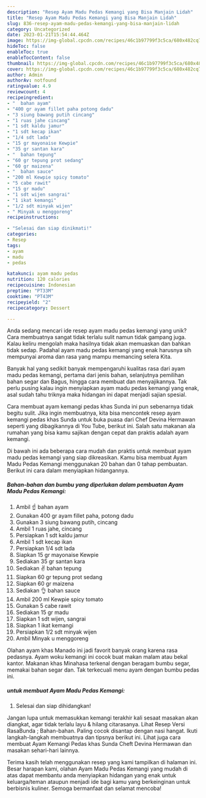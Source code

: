 ```yaml
---
description: "Resep Ayam Madu Pedas Kemangi yang Bisa Manjain Lidah"
title: "Resep Ayam Madu Pedas Kemangi yang Bisa Manjain Lidah"
slug: 836-resep-ayam-madu-pedas-kemangi-yang-bisa-manjain-lidah
category: Uncategorized
date: 2023-01-21T15:54:44.464Z
image: https://img-global.cpcdn.com/recipes/46c1b97799f3c5ca/680x482cq70/ayam-madu-pedas-kemangi-foto-resep-utama.jpg
hideToc: false
enableToc: true
enableTocContent: false
thumbnail: https://img-global.cpcdn.com/recipes/46c1b97799f3c5ca/680x482cq70/ayam-madu-pedas-kemangi-foto-resep-utama.jpg
cover: https://img-global.cpcdn.com/recipes/46c1b97799f3c5ca/680x482cq70/ayam-madu-pedas-kemangi-foto-resep-utama.jpg
author: Admin
authorAv: notfound
ratingvalue: 4.9
reviewcount: 4
recipeingredient:
- "  bahan ayam"
- "400 gr ayam fillet paha potong dadu"
- "3 siung bawang putih cincang"
- "1 ruas jahe cincang"
- "1 sdt kaldu jamur"
- "1 sdt kecap ikan"
- "1/4 sdt lada"
- "15 gr mayonaise Kewpie"
- "35 gr santan kara"
- "  bahan tepung"
- "60 gr tepung prot sedang"
- "60 gr maizena"
- "  bahan sauce"
- "200 ml Kewpie spicy tomato"
- "5 cabe rawit"
- "15 gr madu"
- "1 sdt wijen sangrai"
- "1 ikat kemangi"
- "1/2 sdt minyak wijen"
- " Minyak u menggoreng"
recipeinstructions:

- "Selesai dan siap dinikmati!"
categories:
- Resep
tags:
- ayam
- madu
- pedas

katakunci: ayam madu pedas 
nutrition: 120 calories
recipecuisine: Indonesian
preptime: "PT33M"
cooktime: "PT43M"
recipeyield: "2"
recipecategory: Dessert

---
```





Anda sedang mencari ide resep ayam madu pedas kemangi yang unik? Cara membuatnya sangat tidak terlalu sulit namun tidak gampang juga. Kalau keliru mengolah maka hasilnya tidak akan memuaskan dan bahkan tidak sedap. Padahal ayam madu pedas kemangi yang enak harusnya sih mempunyai aroma dan rasa yang mampu memancing selera Kita.





Banyak hal yang sedikit banyak mempengaruhi kualitas rasa dari ayam madu pedas kemangi, pertama dari jenis bahan, selanjutnya pemilihan bahan segar dan Bagus, hingga cara membuat dan menyajikannya. Tak perlu pusing kalau ingin menyiapkan ayam madu pedas kemangi yang enak,      asal sudah tahu triknya maka hidangan ini dapat menjadi sajian spesial.














Cara membuat ayam kemangi pedas khas Sunda ini pun sebenarnya tidak begitu sulit. Jika ingin membuatnya, kita bisa mencontek resep ayam kemangi pedas khas Sunda untuk buka puasa dari Chef Devina Hermawan seperti yang dibagikannya di You Tube, berikut ini. Salah satu makanan ala rumahan yang bisa kamu sajikan dengan cepat dan praktis adalah ayam kemangi.






Di bawah ini ada beberapa cara mudah dan praktis untuk membuat ayam madu pedas kemangi yang siap dikreasikan. Kamu bisa membuat Ayam Madu Pedas Kemangi menggunakan 20 bahan dan 0 tahap pembuatan. Berikut ini cara dalam menyiapkan hidangannya.

<!--inarticleads1-->

##### Bahan-bahan dan bumbu yang diperlukan dalam pembuatan Ayam Madu Pedas Kemangi:

1. Ambil  ☝ bahan ayam
1. Gunakan 400 gr ayam fillet paha, potong dadu
1. Gunakan 3 siung bawang putih, cincang
1. Ambil 1 ruas jahe, cincang
1. Persiapkan 1 sdt kaldu jamur
1. Ambil 1 sdt kecap ikan
1. Persiapkan 1/4 sdt lada
1. Siapkan 15 gr mayonaise Kewpie
1. Sediakan 35 gr santan kara
1. Sediakan  ✌ bahan tepung
1. Siapkan 60 gr tepung prot sedang
1. Siapkan 60 gr maizena
1. Sediakan  👌 bahan sauce
1. Ambil 200 ml Kewpie spicy tomato
1. Gunakan 5 cabe rawit
1. Sediakan 15 gr madu
1. Siapkan 1 sdt wijen, sangrai
1. Siapkan 1 ikat kemangi
1. Persiapkan 1/2 sdt minyak wijen
1. Ambil  Minyak u menggoreng


Olahan ayam khas Manado ini jadi favorit banyak orang karena rasa pedasnya. Ayam woku kemangi ini cocok buat makan malam atau bekal kantor. Makanan khas Minahasa terkenal dengan beragam bumbu segar, memakai bahan segar dan. Tak terkecuali menu ayam dengan bumbu pedas ini. 

<!--inarticleads2-->

#####  untuk membuat Ayam Madu Pedas Kemangi:


1. Selesai dan siap dihidangkan!

Jangan lupa untuk memasukkan kemangi terakhir kali sesaat masakan akan diangkat, agar tidak terlalu layu &amp; hilang citarasanya. Lihat Resep Versi RasaBunda ; Bahan-bahan. Paling cocok disantap dengan nasi hangat. Ikuti langkah-langkah membuatnya dan tipsnya berikut ini. Lihat juga cara membuat Ayam Kemangi Pedas khas Sunda Cheft Devina Hermawan dan masakan sehari-hari lainnya. 

Terima kasih telah menggunakan resep yang kami tampilkan di halaman ini. Besar harapan kami, olahan Ayam Madu Pedas Kemangi yang mudah di atas dapat membantu anda menyiapkan hidangan yang enak untuk keluarga/teman ataupun menjadi ide bagi kamu yang berkeinginan untuk berbisnis kuliner. Semoga bermanfaat dan selamat mencoba!
